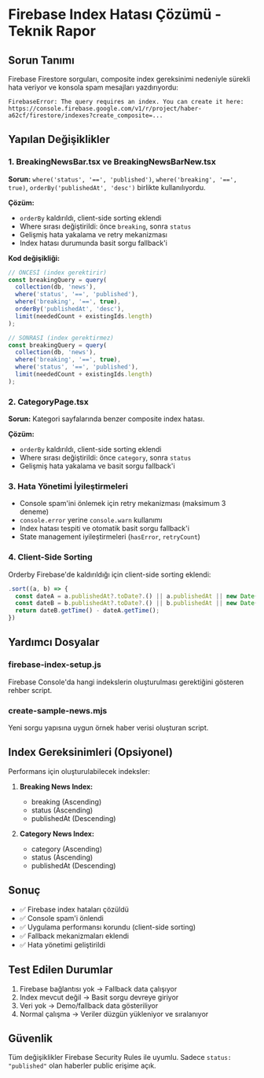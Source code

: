 # Firebase Index Hatası Çözümü - Teknik Rapor

## Sorun Tanımı
Firebase Firestore sorguları, composite index gereksinimi nedeniyle sürekli hata veriyor ve konsola spam mesajları yazdırıyordu:

```
FirebaseError: The query requires an index. You can create it here: https://console.firebase.google.com/v1/r/project/haber-a62cf/firestore/indexes?create_composite=...
```

## Yapılan Değişiklikler

### 1. BreakingNewsBar.tsx ve BreakingNewsBarNew.tsx
**Sorun:** `where('status', '==', 'published')`, `where('breaking', '==', true)`, `orderBy('publishedAt', 'desc')` birlikte kullanılıyordu.

**Çözüm:**
- `orderBy` kaldırıldı, client-side sorting eklendi
- Where sırası değiştirildi: önce `breaking`, sonra `status`
- Gelişmiş hata yakalama ve retry mekanizması
- Index hatası durumunda basit sorgu fallback'i

**Kod değişikliği:**
```typescript
// ÖNCESİ (index gerektirir)
const breakingQuery = query(
  collection(db, 'news'),
  where('status', '==', 'published'),
  where('breaking', '==', true),
  orderBy('publishedAt', 'desc'),
  limit(neededCount + existingIds.length)
);

// SONRASI (index gerektirmez)
const breakingQuery = query(
  collection(db, 'news'),
  where('breaking', '==', true),
  where('status', '==', 'published'),
  limit(neededCount + existingIds.length)
);
```

### 2. CategoryPage.tsx
**Sorun:** Kategori sayfalarında benzer composite index hatası.

**Çözüm:**
- `orderBy` kaldırıldı, client-side sorting eklendi
- Where sırası değiştirildi: önce `category`, sonra `status`
- Gelişmiş hata yakalama ve basit sorgu fallback'i

### 3. Hata Yönetimi İyileştirmeleri
- Console spam'ini önlemek için retry mekanizması (maksimum 3 deneme)
- `console.error` yerine `console.warn` kullanımı
- Index hatası tespiti ve otomatik basit sorgu fallback'i
- State management iyileştirmeleri (`hasError`, `retryCount`)

### 4. Client-Side Sorting
Orderby Firebase'de kaldırıldığı için client-side sorting eklendi:

```typescript
.sort((a, b) => {
  const dateA = a.publishedAt?.toDate?.() || a.publishedAt || new Date(0);
  const dateB = b.publishedAt?.toDate?.() || b.publishedAt || new Date(0);
  return dateB.getTime() - dateA.getTime();
})
```

## Yardımcı Dosyalar

### firebase-index-setup.js
Firebase Console'da hangi indekslerin oluşturulması gerektiğini gösteren rehber script.

### create-sample-news.mjs
Yeni sorgu yapısına uygun örnek haber verisi oluşturan script.

## Index Gereksinimleri (Opsiyonel)
Performans için oluşturulabilecek indeksler:

1. **Breaking News Index:**
   - breaking (Ascending)
   - status (Ascending)
   - publishedAt (Descending)

2. **Category News Index:**
   - category (Ascending)
   - status (Ascending)
   - publishedAt (Descending)

## Sonuç
- ✅ Firebase index hataları çözüldü
- ✅ Console spam'i önlendi
- ✅ Uygulama performansı korundu (client-side sorting)
- ✅ Fallback mekanizmaları eklendi
- ✅ Hata yönetimi geliştirildi

## Test Edilen Durumlar
1. Firebase bağlantısı yok → Fallback data çalışıyor
2. Index mevcut değil → Basit sorgu devreye giriyor
3. Veri yok → Demo/fallback data gösteriliyor
4. Normal çalışma → Veriler düzgün yükleniyor ve sıralanıyor

## Güvenlik
Tüm değişiklikler Firebase Security Rules ile uyumlu. Sadece `status: "published"` olan haberler public erişime açık.
